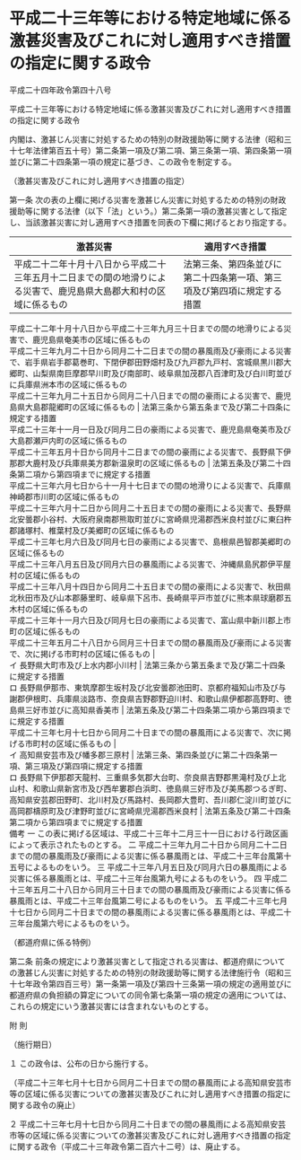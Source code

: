 # 平成二十三年等における特定地域に係る激甚災害及びこれに対し適用すべき措置の指定に関する政令

平成二十四年政令第四十八号

平成二十三年等における特定地域に係る激甚災害及びこれに対し適用すべき措置の指定に関する政令

内閣は、激甚じん災害に対処するための特別の財政援助等に関する法律（昭和三十七年法律第百五十号）第二条第一項及び第二項、第三条第一項、第四条第一項並びに第二十四条第一項の規定に基づき、この政令を制定する。

（激甚災害及びこれに対し適用すべき措置の指定）

第一条 次の表の上欄に掲げる災害を激甚じん災害に対処するための特別の財政援助等に関する法律（以下「法」という。）第二条第一項の激甚災害として指定し、当該激甚災害に対し適用すべき措置を同表の下欄に掲げるとおり指定する。

激甚災害 | 適用すべき措置  
---|---  
平成二十二年十月十八日から平成二十三年五月十二日までの間の地滑りによる災害で、鹿児島県大島郡大和村の区域に係るもの | 法第三条、第四条並びに第二十四条第一項、第三項及び第四項に規定する措置  
平成二十二年十月十八日から平成二十三年九月三十日までの間の地滑りによる災害で、鹿児島県奄美市の区域に係るもの  
平成二十三年九月二十日から同月二十二日までの間の暴風雨及び豪雨による災害で、岩手県岩手郡葛巻町、下閉伊郡田野畑村及び九戸郡九戸村、宮城県黒川郡大郷町、山梨県南巨摩郡早川町及び南部町、岐阜県加茂郡八百津町及び白川町並びに兵庫県洲本市の区域に係るもの  
平成二十三年九月二十五日から同月二十八日までの間の豪雨による災害で、鹿児島県大島郡龍郷町の区域に係るもの | 法第三条から第五条まで及び第二十四条に規定する措置  
平成二十三年十一月一日及び同月二日の豪雨による災害で、鹿児島県奄美市及び大島郡瀬戸内町の区域に係るもの  
平成二十三年五月十日から同月十二日までの間の豪雨による災害で、長野県下伊那郡大鹿村及び兵庫県美方郡新温泉町の区域に係るもの | 法第五条及び第二十四条第二項から第四項までに規定する措置  
平成二十三年六月七日から十一月十七日までの間の地滑りによる災害で、兵庫県神崎郡市川町の区域に係るもの  
平成二十三年六月十二日から同月二十五日までの間の豪雨による災害で、長野県北安曇郡小谷村、大阪府泉南郡熊取町並びに宮崎県児湯郡西米良村並びに東臼杵郡諸塚村、椎葉村及び美郷町の区域に係るもの  
平成二十三年七月六日及び同月七日の豪雨による災害で、島根県邑智郡美郷町の区域に係るもの  
平成二十三年八月五日及び同月六日の暴風雨による災害で、沖縄県島尻郡伊平屋村の区域に係るもの  
平成二十三年八月十四日から同月二十五日までの間の豪雨による災害で、秋田県北秋田市及び山本郡藤里町、岐阜県下呂市、長崎県平戸市並びに熊本県球磨郡五木村の区域に係るもの  
平成二十三年十一月六日及び同月七日の豪雨による災害で、富山県中新川郡上市町の区域に係るもの  
平成二十三年五月二十八日から同月三十日までの間の暴風雨及び豪雨による災害で、次に掲げる市町村の区域に係るもの |   
イ 長野県大町市及び上水内郡小川村 | 法第三条から第五条まで及び第二十四条に規定する措置  
ロ 長野県伊那市、東筑摩郡生坂村及び北安曇郡池田町、京都府福知山市及び与謝郡伊根町、兵庫県淡路市、奈良県吉野郡野迫川村、和歌山県伊都郡高野町、徳島県三好市並びに高知県香美市 | 法第五条及び第二十四条第二項から第四項までに規定する措置  
平成二十三年七月十七日から同月二十日までの間の暴風雨による災害で、次に掲げる市町村の区域に係るもの |   
イ 高知県安芸市及び幡多郡三原村 | 法第三条、第四条並びに第二十四条第一項、第三項及び第四項に規定する措置  
ロ 長野県下伊那郡天龍村、三重県多気郡大台町、奈良県吉野郡黒滝村及び上北山村、和歌山県新宮市及び西牟婁郡白浜町、徳島県三好市及び美馬郡つるぎ町、高知県安芸郡田野町、北川村及び馬路村、長岡郡大豊町、吾川郡仁淀川町並びに高岡郡檮原町及び津野町並びに宮崎県児湯郡西米良村 | 法第五条及び第二十四条第二項から第四項までに規定する措置  
備考 一 この表に掲げる区域は、平成二十三年十二月三十一日における行政区画によって表示されたものとする。 二 平成二十三年九月二十日から同月二十二日までの間の暴風雨及び豪雨による災害に係る暴風雨とは、平成二十三年台風第十五号によるものをいう。 三 平成二十三年八月五日及び同月六日の暴風雨による災害に係る暴風雨とは、平成二十三年台風第九号によるものをいう。 四 平成二十三年五月二十八日から同月三十日までの間の暴風雨及び豪雨による災害に係る暴風雨とは、平成二十三年台風第二号によるものをいう。 五 平成二十三年七月十七日から同月二十日までの間の暴風雨による災害に係る暴風雨とは、平成二十三年台風第六号によるものをいう。  
  
（都道府県に係る特例）

第二条 前条の規定により激甚災害として指定される災害は、都道府県についての激甚じん災害に対処するための特別の財政援助等に関する法律施行令（昭和三十七年政令第四百三号）第一条第一項及び第四十三条第一項の規定の適用並びに都道府県の負担額の算定についての同令第七条第一項の規定の適用については、これらの規定にいう激甚災害には含まれないものとする。

附 則

（施行期日）

１ この政令は、公布の日から施行する。

（平成二十三年七月十七日から同月二十日までの間の暴風雨による高知県安芸市等の区域に係る災害についての激甚災害及びこれに対し適用すべき措置の指定に関する政令の廃止）

２ 平成二十三年七月十七日から同月二十日までの間の暴風雨による高知県安芸市等の区域に係る災害についての激甚災害及びこれに対し適用すべき措置の指定に関する政令（平成二十三年政令第二百六十二号）は、廃止する。
